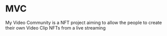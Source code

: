 # MVC
My Video Community is a NFT project aiming to allow the people to create their own Video Clip NFTs from a live streaming 
